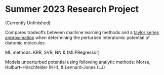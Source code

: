 # Summer 2023 Research Project
(Currently Unfinished)

Compares tradeoffs between machine learning methods and a [taylor series approximation](https://mathworld.wolfram.com/TaylorSeries.html]) when determining the perturbed interatomic potential of diatomic molecules. 

ML methods: KRR, SVR, NN & (MLPRegressor)

Models unperturbed potential using following analytic methods: Morse, Hulburt–Hirschfelder (HH), & Lennard-Jones (LJ)


